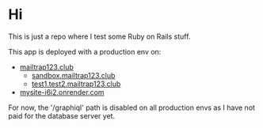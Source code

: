 # Hi

This is just a repo where I test some Ruby on Rails stuff.

This app is deployed with a production env on:
- [mailtrap123.club](https://mailtrap123.club/)
  - [sandbox.mailtrap123.club](https://sandbox.mailtrap123.club/)
  - [test1.test2.mailtrap123.club](https://test1.test2.mailtrap123.club/)
- [mysite-i6i2.onrender.com](https://mysite-i6i2.onrender.com/)

For now, the '/graphiql' path is disabled on all production envs as I have not paid for the database server yet.
